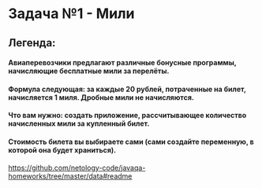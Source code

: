 # Задача №1 - Мили

## Легенда: 

#### Авиаперевозчики предлагают различные бонусные программы, начисляющие бесплатные мили за перелёты.

#### Формула следующая: за каждые 20 рублей, потраченные на билет, начисляется 1 миля. Дробные мили не начисляются.

#### Что вам нужно: создать приложение, рассчитывающее количество начисленных мили за купленный билет.

#### Стоимость билета вы выбираете сами (сами создайте переменную, в которой она будет храниться).

https://github.com/netology-code/javaqa-homeworks/tree/master/data#readme
